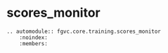 # scores_monitor

```{eval-rst}
.. automodule:: fgvc.core.training.scores_monitor
    :noindex:
    :members:
```
